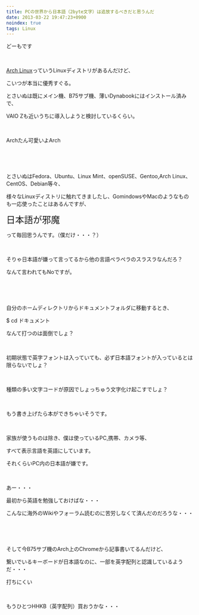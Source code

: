 ```yaml
---
title: PCの世界から日本語（2byte文字）は追放するべきだと思うんだ
date: 2013-03-22 19:47:23+0900
noindex: true
tags: Linux
---
```

<p>どーもです</p>
<p>&nbsp;</p>
<p><a href="https://www.archlinux.org/">Arch Linux</a>っていうLinuxディストリがあるんだけど、</p>
<p>こいつが本当に優秀すぐる。</p>
<p>とさいぬは既にメイン機、B75サブ機、薄いDynabookにはインストール済みで、</p>
<p>VAIO Zも近いうちに導入しようと検討しているくらい。</p>
<p>&nbsp;</p>
<p>Archたん可愛いよArch</p>
<p>&nbsp;</p>
<p>&nbsp;</p>
<p>とさいぬはFedora、Ubuntu、Linux Mint、openSUSE、Gentoo,Arch Linux、CentOS、Debian等々、</p>
<p>様々なLinuxディストリに触れてきましたし、GomindowsやMacのようなものも一応使ったことはあるんですが、</p>
<p><span style="font-size:24px;">日本語が邪魔</span></p>
<p>って毎回思うんです。（僕だけ・・・？）</p>
<p>&nbsp;</p>
<p>そりゃ日本語が嫌って言ってるから他の言語ペラペラのスラスラなんだろ？</p>
<p>なんて言われてもNoですが。</p>
<p>&nbsp;</p>
<p>&nbsp;</p>
<p>自分のホームディレクトリからドキュメントフォルダに移動するとき、</p>
<p>$ cd ドキュメント</p>
<p>なんて打つのは面倒でしょ？</p>
<p>&nbsp;</p>
<p>初期状態で英字フォントは入っていても、必ず日本語フォントが入っているとは限らないでしょ？</p>
<p>&nbsp;</p>
<p>種類の多い文字コードが原因でしょっちゅう文字化け起こすでしょ？</p>
<p>&nbsp;</p>
<p>もう書き上げたら本ができちゃいそうです。</p>
<p>&nbsp;</p>
<p>家族が使うものは除き、僕は使っているPC,携帯、カメラ等、</p>
<p>すべて表示言語を英語にしています。</p>
<p>それくらいPC内の日本語が嫌です。</p>
<p>&nbsp;</p>
<p>あー・・・</p>
<p>最初から英語を勉強しておけばな・・・</p>
<p>こんなに海外のWikiやフォーラム読むのに苦労しなくて済んだのだろうな・・・</p>
<p>&nbsp;</p>
<p>&nbsp;</p>
<p>そして今B75サブ機のArch上のChromeから記事書いてるんだけど、</p>
<p>繋いでいるキーボードが日本語なのに、一部を英字配列と認識しているようだ・・・</p>
<p>打ちにくい</p>
<p>&nbsp;</p>
<p>もうひとつHHKB（英字配列）買おうかな・・・</p>
